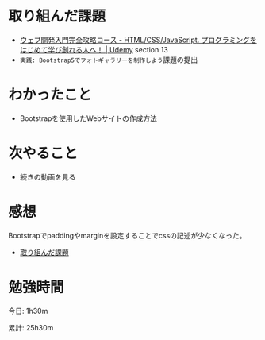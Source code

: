 # 取り組んだ課題
- [ウェブ開発入門完全攻略コース \- HTML/CSS/JavaScript\. プログラミングをはじめて学び創れる人へ！ \| Udemy](https://www.udemy.com/course/web-application-development/) section 13
- `実践: Bootstrap5でフォトギャラリーを制作しよう`課題の提出

# わかったこと
- Bootstrapを使用したWebサイトの作成方法

# 次やること
- 続きの動画を見る

# 感想
Bootstrapでpaddingやmarginを設定することでcssの記述が少なくなった。

- [取り組んだ課題](https://github.com/KazumaProject/photo_gallery_bootstrap)

# 勉強時間
今日: 1h30m

累計: 25h30m
